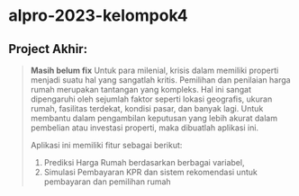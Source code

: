 # alpro-2023-kelompok4

## Project Akhir:  
> **Masih belum fix** Untuk para milenial, krisis dalam memiliki properti menjadi suatu hal yang sangatlah kritis. Pemilihan dan penilaian harga rumah merupakan tantangan yang kompleks. Hal ini sangat dipengaruhi oleh sejumlah faktor seperti lokasi geografis, ukuran rumah, fasilitas terdekat, kondisi pasar, dan banyak lagi. Untuk membantu dalam pengambilan keputusan yang lebih akurat dalam pembelian atau investasi properti, maka dibuatlah aplikasi ini.
>
> Aplikasi ini memiliki fitur sebagai berikut:
> 1. Prediksi Harga Rumah berdasarkan berbagai variabel,
> 2. Simulasi Pembayaran KPR dan sistem rekomendasi untuk pembayaran dan pemilihan rumah 
